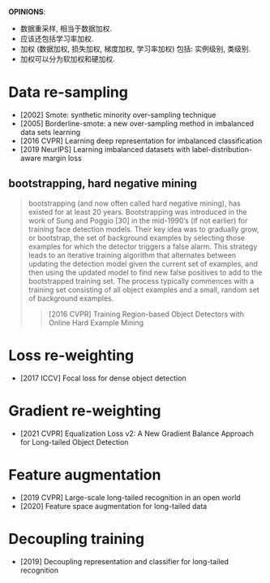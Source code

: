 **OPINIONS**: 
- 数据重采样, 相当于数据加权. 
- 应该还包括学习率加权.
- 加权 (数据加权, 损失加权, 梯度加权, 学习率加权) 包括: 实例级别, 类级别.
- 加权可以分为软加权和硬加权.

# Data re-sampling
- [2002] Smote: synthetic minority over-sampling technique
- [2005] Borderline-smote: a new over-sampling method in imbalanced data sets learning
- [2016 CVPR] Learning deep representation for imbalanced classification
- [2019 NeurIPS] Learning imbalanced datasets with label-distribution-aware margin loss

## bootstrapping, hard negative mining
> bootstrapping (and now often called hard negative mining), has existed for at least 20 years. Bootstrapping was introduced in the work of Sung and Poggio [30] in the mid-1990’s (if not earlier) for training face detection models. Their key idea was to gradually grow, or bootstrap, the set of background examples by selecting those examples for which the detector triggers a false alarm. This strategy leads to an iterative training algorithm that alternates between updating the detection model given the current set of examples, and then using the updated model to find new false positives to add to the bootstrapped training set. The process typically commences with a training set consisting of all object examples and a small, random set of background examples.
>> [2016 CVPR] Training Region-based Object Detectors with Online Hard Example Mining

# Loss re-weighting
- [2017 ICCV] Focal loss for dense object detection

# Gradient re-weighting
- [2021 CVPR] Equalization Loss v2: A New Gradient Balance Approach for Long-tailed Object Detection

# Feature augmentation
- [2019 CVPR] Large-scale long-tailed recognition in an open world
- [2020] Feature space augmentation for long-tailed data

# Decoupling training
- [2019] Decoupling representation and classifier for long-tailed recognition
